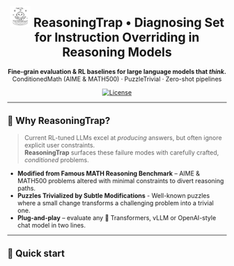 <!-- Banner -------------------------------------------------------------- -->
<h1 align="center">
  <img src="sketch_style.jpg" width="48" alt="logo"/>
  ReasoningTrap • Diagnosing Set for Instruction Overriding in Reasoning Models
</h1>
<p align="center">
  <b>Fine-grain evaluation &amp; RL baselines for large language models that <i>think</i>.</b><br/>
  ConditionedMath (AIME &amp; MATH500) · PuzzleTrivial · Zero-shot pipelines
</p>
<p align="center">
<!--   <a href="https://github.com/ReasoningTrap/ReasoningTrap/actions">
    <img alt="CI" src="https://github.com/ReasoningTrap/ReasoningTrap/actions/workflows/ci.yml/badge.svg"/>
  </a>
  <a href="https://pypi.org/project/ReasoningTrap">
    <img alt="PyPI" src="https://img.shields.io/pypi/v/contradictmath.svg"/>
  </a> -->
  <a href="https://github.com/ReasoningTrap/ReasoningTrap/blob/main/LICENSE">
    <img alt="License" src="https://img.shields.io/github/license/ReasoningTrap/ReasoningTrap?label=license&style=flat"/>
  </a>
</p>

---
## 📜 Why ReasoningTrap?

> Current RL-tuned LLMs excel at *producing* answers, but often ignore explicit user constraints.  
> **ReasoningTrap** surfaces these failure modes with carefully crafted, *conditioned* problems.

* **Modified from Famous MATH Reasoning Benchmark** – AIME & MATH500 problems altered with minimal constraints to divert reasoning paths.
* **Puzzles Trivialized by Subtle Modifications** - Well-known puzzles where a small change transforms a challenging problem into a trivial one.
* **Plug-and-play** – evaluate any 🤗 Transformers, vLLM or OpenAI-style chat model in two lines.  

---

## 🚀 Quick start
